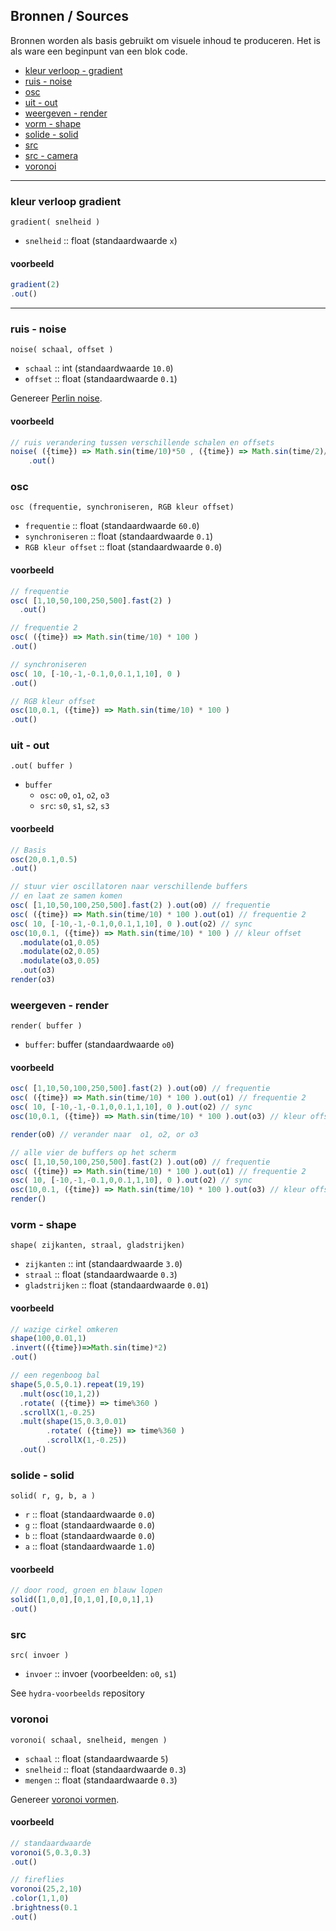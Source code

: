 ## Bronnen / Sources

Bronnen worden als basis gebruikt om visuele inhoud te produceren. Het is als ware een beginpunt van een blok code.

- [kleur verloop - gradient](#gradient)
- [ruis - noise](#noise)
- [osc](#osc)
- [uit - out](#out)
- [weergeven - render](#render)
- [vorm - shape](#shape)
- [solide - solid](#solid)
- [src](#src)
- [src - camera](#src_-_camera)
- [voronoi](#voronoi)

---
### kleur verloop gradient

`gradient( snelheid )`

* `snelheid` :: float (standaardwaarde `x`)

#### voorbeeld

```javascript
gradient(2)
.out()
```
---
### ruis - noise

`noise( schaal, offset )`

* `schaal` :: int (standaardwaarde `10.0`)
* `offset` :: float (standaardwaarde `0.1`)

Genereer [Perlin noise](https://en.wikipedia.org/wiki/Perlin_noise).

#### voorbeeld

```javascript
// ruis verandering tussen verschillende schalen en offsets
noise( ({time}) => Math.sin(time/10)*50 , ({time}) => Math.sin(time/2)/500 )
    .out()
```

### osc

`osc (frequentie, synchroniseren, RGB kleur offset)`

* `frequentie` :: float (standaardwaarde `60.0`)
* `synchroniseren` :: float (standaardwaarde `0.1`)
* `RGB kleur offset` :: float (standaardwaarde `0.0`)

#### voorbeeld

```javascript
// frequentie
osc( [1,10,50,100,250,500].fast(2) )
  .out()
```
```javascript
// frequentie 2
osc( ({time}) => Math.sin(time/10) * 100 )
.out()
```
```javascript
// synchroniseren
osc( 10, [-10,-1,-0.1,0,0.1,1,10], 0 )
.out()
```
```javascript
// RGB kleur offset
osc(10,0.1, ({time}) => Math.sin(time/10) * 100 )
.out()
```

### uit - out

`.out( buffer )`

* `buffer`
  * `osc`: `o0`, `o1`, `o2`, `o3`
  * `src`: `s0`, `s1`, `s2`, `s3`

#### voorbeeld

```javascript
// Basis
osc(20,0.1,0.5)
.out()
```

```javascript
// stuur vier oscillatoren naar verschillende buffers
// en laat ze samen komen
osc( [1,10,50,100,250,500].fast(2) ).out(o0) // frequentie
osc( ({time}) => Math.sin(time/10) * 100 ).out(o1) // frequentie 2
osc( 10, [-10,-1,-0.1,0,0.1,1,10], 0 ).out(o2) // sync
osc(10,0.1, ({time}) => Math.sin(time/10) * 100 ) // kleur offset
  .modulate(o1,0.05)
  .modulate(o2,0.05)
  .modulate(o3,0.05)
  .out(o3)
render(o3)
```

### weergeven - render

`render( buffer )`

* `buffer`: buffer (standaardwaarde `o0`)

#### voorbeeld

```javascript
osc( [1,10,50,100,250,500].fast(2) ).out(o0) // frequentie
osc( ({time}) => Math.sin(time/10) * 100 ).out(o1) // frequentie 2
osc( 10, [-10,-1,-0.1,0,0.1,1,10], 0 ).out(o2) // sync
osc(10,0.1, ({time}) => Math.sin(time/10) * 100 ).out(o3) // kleur offset

render(o0) // verander naar  o1, o2, or o3
```

```javascript
// alle vier de buffers op het scherm
osc( [1,10,50,100,250,500].fast(2) ).out(o0) // frequentie
osc( ({time}) => Math.sin(time/10) * 100 ).out(o1) // frequentie 2
osc( 10, [-10,-1,-0.1,0,0.1,1,10], 0 ).out(o2) // sync
osc(10,0.1, ({time}) => Math.sin(time/10) * 100 ).out(o3) // kleur offset
render()
```

### vorm - shape

`shape( zijkanten, straal, gladstrijken)`

* `zijkanten` :: int (standaardwaarde `3.0`)
* `straal` :: float (standaardwaarde `0.3`)
* `gladstrijken` :: float (standaardwaarde `0.01`)

#### voorbeeld

```javascript
// wazige cirkel omkeren
shape(100,0.01,1)
.invert(({time})=>Math.sin(time)*2)
.out()
```

```javascript
// een regenboog bal
shape(5,0.5,0.1).repeat(19,19)
  .mult(osc(10,1,2))
  .rotate( ({time}) => time%360 )
  .scrollX(1,-0.25)
  .mult(shape(15,0.3,0.01)
        .rotate( ({time}) => time%360 )
        .scrollX(1,-0.25))
  .out()
```

### solide - solid

`solid( r, g, b, a )`

* `r` :: float (standaardwaarde `0.0`)
* `g` :: float (standaardwaarde `0.0`)
* `b` :: float (standaardwaarde `0.0`)
* `a` :: float (standaardwaarde `1.0`)

#### voorbeeld

```javascript
// door rood, groen en blauw lopen
solid([1,0,0],[0,1,0],[0,0,1],1)
.out()
```

### src

`src( invoer )`

* `invoer` :: invoer (voorbeelden: `o0`, `s1`)

See `hydra-voorbeelds` repository

### voronoi

`voronoi( schaal, snelheid, mengen )`

* `schaal` :: float (standaardwaarde `5`)
* `snelheid` :: float (standaardwaarde `0.3`)
* `mengen` :: float (standaardwaarde `0.3`)

Genereer [voronoi vormen](https://en.wikipedia.org/wiki/Voronoi_diagram).

#### voorbeeld

```javascript
// standaardwaarde
voronoi(5,0.3,0.3)
.out()
```

```javascript
// fireflies
voronoi(25,2,10)
.color(1,1,0)
.brightness(0.1
.out()
```
